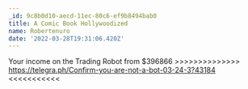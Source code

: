 ```yaml
---
_id: 9c8b0d10-aecd-11ec-80c6-ef9b8494bab0
title: A Comic Book Hollywoodized
name: Robertenuro
date: '2022-03-28T19:31:06.420Z'
---
```

Your income on the Trading Robot from $396866 >>>>>>>>>>>>>>  https://telegra.ph/Confirm-you-are-not-a-bot-03-24-3?43184   <<<<<<<<<<<
